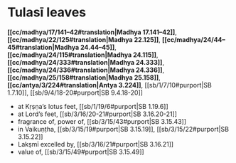# Tulasī leaves

**[[cc/madhya/17/141–42#translation|Madhya 17.141–42]]**, **[[cc/madhya/22/125#translation|Madhya 22.125]]**, **[[cc/madhya/24/44–45#translation|Madhya 24.44–45]]**, **[[cc/madhya/24/115#translation|Madhya 24.115]]**, **[[cc/madhya/24/333#translation|Madhya 24.333]]**, **[[cc/madhya/24/336#translation|Madhya 24.336]]**, **[[cc/madhya/25/158#translation|Madhya 25.158]]**, **[[cc/antya/3/224#translation|Antya 3.224]]**, [[sb/1/7/10#purport|SB 1.7.10]], [[sb/9/4/18-20#purport|SB 9.4.18-20]]

* at Kṛṣṇa’s lotus feet, [[sb/1/19/6#purport|SB 1.19.6]]
* at Lord’s feet, [[sb/3/16/20-21#purport|SB 3.16.20-21]]
* fragrance of, power of, [[sb/3/15/43#purport|SB 3.15.43]]
* in Vaikuṇṭha, [[sb/3/15/19#purport|SB 3.15.19]], [[sb/3/15/22#purport|SB 3.15.22]]
* Lakṣmī excelled by, [[sb/3/16/21#purport|SB 3.16.21]]
* value of, [[sb/3/15/49#purport|SB 3.15.49]]
